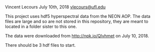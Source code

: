 Vincent Lecours
July 10th, 2018
vlecours@ufl.edu

This project uses hdf5 hyperspectral data from the NEON AOP. The data files are large and so are not stored in this repository, they are meant to located in a folder sister to this one.

The data were downloaded from http://npk.io/Qlvhmet on July 10, 2018.

There should be 3 hdf files to start.

